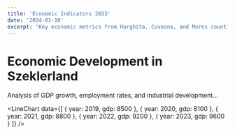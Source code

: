 ```yaml
---
title: 'Economic Indicators 2023'
date: '2024-01-10'
excerpt: 'Key economic metrics from Harghita, Covasna, and Mures counties'
---
```


# Economic Development in Szeklerland

Analysis of GDP growth, employment rates, and industrial development...

<LineChart 
  data={[
    { year: 2019, gdp: 8500 },
    { year: 2020, gdp: 8100 },
    { year: 2021, gdp: 8800 },
    { year: 2022, gdp: 9200 },
    { year: 2023, gdp: 9600 }
  ]} 
/> 